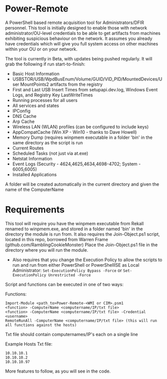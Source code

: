 # Power-Remote
A PowerShell based remote acquisition tool for Administrators/DFIR personnel.
This tool is initially designed to enable those with network administrator/OU-level credentials to be able to get artifacts from machines exhibiting suspicious behaviour on the network.
It assumes you already have credentials which will give you full system access on other machines within your OU or on your network.

The tool is currently in Beta, with updates being pushed regularly.
It will grab the following if run start-to-finish:

- Basic Host Information
- USBSTOR/USB/WpdBusEnum/Volume/GUID/VID_PID/MountedDevices/User MountPoints2 artifacts from the registry
- First and Last USB Insert Times from setupapi.dev.log, Windows Event Logs, and Registry Key LastWriteTimes
- Running processes for all users
- All services and states
- IPConfig
- DNS Cache
- Arp Cache
- Wireless LAN (WLAN) profiles (can be configured to include keys)
- AppCompatCache (Win XP - Win10 - thanks to Dave Howell)
- Memory Dump (requires winpmem executable in a folder 'bin' in the same directory as the script is run
- Current Routes
- Scheduled Tasks (not just via at.exe)
- Netstat Information
- Event Logs (Security - 4624,4625,4634,4698-4702; System - 6005,6005)
- Installed Applications

A folder will be created automatically in the current directory and given the name of the ComputerName 
# Requirements
This tool will require you have the winpmem executable from Rekall renamed to winpmem.exe, and stored in a folder named 'bin' in the directory the module is run from.
It also requires the Join-Object.ps1 script, located in this repo, borrowed from Warren Frame (github.com/RamblingCookieMonster)
Place the Join-Object.ps1 file in the directory where you will run the module.
- Also requires that you change the Execution Policy to allow the scripts to run and run from either PowerShell or PowerShellISE as Local Administrator:
`Set-ExecutionPolicy Bypass -Force` or `Set-ExecutionPolicy Unrestricted -Force`

Script and functions can be executed in one of two ways:

Functions:
```
Import-Module <path_to>Power-Remote-<WMI or CIM>.psm1
<function> -ComputerName <computername/IP/txt file>
<function> -ComputerName <computername/IP/txt file> -Credential <username>
RemoteRunAll -ComputerName <computername/IP/txt file> (this will run all functions against the hosts)
```
Txt file should contain computernames/IP's each on a single line
  
Example Hosts Txt file:
```
10.10.10.1
10.10.10.2
10.10.10.97
```
 
More features to follow, as you will see in the code.
